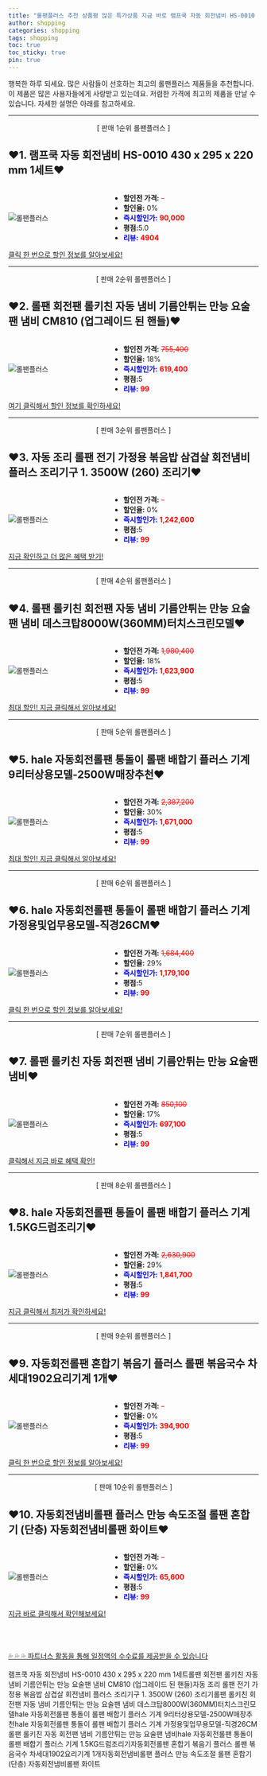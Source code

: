 ```yaml
---
title: "롤팬플러스 추천 상품평 많은 특가상품 지금 바로 램프쿡 자동 회전냄비 HS-0010 430"
author: shopping
categories: shopping
tags: shopping
toc: true
toc_sticky: true
pin: true
---
```

행복한 하루 되세요. 많은 사람들이 선호하는 최고의 롤팬플러스 제품들을 추천합니다. 이 제품은 많은 사용자들에게 사랑받고 있는데요. 저렴한 가격에 최고의 제품을 만날 수 있습니다. 자세한 설명은 아래를 참고하세요.

---
<p class="toplist" style="margin: 0 auto; display: block; width: fit-content;">[ 판매 1순위 롤팬플러스 ]</p>

<h2><strong>❤️1. 램프쿡 자동 회전냄비 HS-0010 430 x 295 x 220 mm 1세트❤️</strong></h2>

<div style="display: flex; align-items: center;">
    <div style="flex: 0.4;">
        <img src="https://thumbnail7.coupangcdn.com/thumbnails/remote/230x230ex/image/retail/images/8406174784767255-504e253c-a280-4f82-aa6d-c7bfbcc9679b.jpg" alt="롤팬플러스" style="max-width: 100%;">
    </div>
    <div style="flex: 0.6; margin-left: 10px;">
        <ul>
            <li><strong>할인전 가격:</strong> <del style="color: red;">-</del></li>
            <li><strong>할인율:</strong> 0%</li>
            <li><span style='color:blue'><strong>즉시할인가:</strong></span> <span style='color:red'><strong>90,000</strong></span></li>
            <li><strong>평점:</strong>5.0</li>
            <li><span style='color:blue'><strong>리뷰:</strong></span> <span style='color:red'><strong>4904</strong></span></li>
        </ul>
    </div>
</div>
<div class="center">
    <a href="https://selin100587001.github.io?lptag=AF9450613&subid=githubio&pageKey=1301604496&traceid=V0-153&itemId=2315458850&vendorItemId=70312188833" class="myButton">
        클릭 한 번으로 할인 정보를 알아보세요!
    </a>
</div>


---
<p class="toplist" style="margin: 0 auto; display: block; width: fit-content;">[ 판매 2순위 롤팬플러스 ]</p>

<h2><strong>❤️2. 롤팬 회전팬 롤키친 자동 냄비 기름안튀는 만능 요술팬 냄비 CM810 (업그레이드 된 핸들)❤️</strong></h2>

<div style="display: flex; align-items: center;">
    <div style="flex: 0.4;">
        <img src="https://thumbnail9.coupangcdn.com/thumbnails/remote/230x230ex/image/vendor_inventory/2c10/44b69796a00eed3a2b509116bbeeda0329924581b7a3004b2cd00306cfda.jpg" alt="롤팬플러스" style="max-width: 100%;">
    </div>
    <div style="flex: 0.6; margin-left: 10px;">
        <ul>
            <li><strong>할인전 가격:</strong> <del style="color: red;">755,400</del></li>
            <li><strong>할인율:</strong> 18%</li>
            <li><span style='color:blue'><strong>즉시할인가:</strong></span> <span style='color:red'><strong>619,400</strong></span></li>
            <li><strong>평점:</strong>5</li>
            <li><span style='color:blue'><strong>리뷰:</strong></span> <span style='color:red'><strong>99</strong></span></li>
        </ul>
    </div>
</div>
<div class="center">
    <a href="https://selin100587001.github.io?lptag=AF9450613&subid=githubio&pageKey=8192395507&traceid=V0-153&itemId=23450522942&vendorItemId=90477289354" class="myButton">
        여기 클릭해서 할인 정보를 확인하세요!
    </a>
</div>


---
<p class="toplist" style="margin: 0 auto; display: block; width: fit-content;">[ 판매 3순위 롤팬플러스 ]</p>

<h2><strong>❤️3. 자동 조리 롤팬 전기 가정용 볶음밥 삼겹살 회전냄비 플러스 조리기구 1. 3500W (260) 조리기❤️</strong></h2>

<div style="display: flex; align-items: center;">
    <div style="flex: 0.4;">
        <img src="https://thumbnail6.coupangcdn.com/thumbnails/remote/230x230ex/image/vendor_inventory/e8e5/e4c365e8829e092093db6a7249c77b97ba9565bf6825e26458b1f2f7b704.jpg" alt="롤팬플러스" style="max-width: 100%;">
    </div>
    <div style="flex: 0.6; margin-left: 10px;">
        <ul>
            <li><strong>할인전 가격:</strong> <del style="color: red;">-</del></li>
            <li><strong>할인율:</strong> 0%</li>
            <li><span style='color:blue'><strong>즉시할인가:</strong></span> <span style='color:red'><strong>1,242,600</strong></span></li>
            <li><strong>평점:</strong>5</li>
            <li><span style='color:blue'><strong>리뷰:</strong></span> <span style='color:red'><strong>99</strong></span></li>
        </ul>
    </div>
</div>
<div class="center">
    <a href="https://selin100587001.github.io?lptag=AF9450613&subid=githubio&pageKey=8194973567&traceid=V0-153&itemId=23466923277&vendorItemId=90493500323" class="myButton">
        지금 확인하고 더 많은 혜택 받기!
    </a>
</div>


---
<p class="toplist" style="margin: 0 auto; display: block; width: fit-content;">[ 판매 4순위 롤팬플러스 ]</p>

<h2><strong>❤️4. 롤팬 롤키친 회전팬 자동 냄비 기름안튀는 만능 요술팬 냄비 데스크탑8000W(360MM)터치스크린모델❤️</strong></h2>

<div style="display: flex; align-items: center;">
    <div style="flex: 0.4;">
        <img src="https://thumbnail6.coupangcdn.com/thumbnails/remote/230x230ex/image/vendor_inventory/d83b/0ae170423431e783bd726657c2a33748b5c04257d49a3913819d03621e69.jpg" alt="롤팬플러스" style="max-width: 100%;">
    </div>
    <div style="flex: 0.6; margin-left: 10px;">
        <ul>
            <li><strong>할인전 가격:</strong> <del style="color: red;">1,980,400</del></li>
            <li><strong>할인율:</strong> 18%</li>
            <li><span style='color:blue'><strong>즉시할인가:</strong></span> <span style='color:red'><strong>1,623,900</strong></span></li>
            <li><strong>평점:</strong>5</li>
            <li><span style='color:blue'><strong>리뷰:</strong></span> <span style='color:red'><strong>99</strong></span></li>
        </ul>
    </div>
</div>
<div class="center">
    <a href="https://selin100587001.github.io?lptag=AF9450613&subid=githubio&pageKey=8192394367&traceid=V0-153&itemId=23450516210&vendorItemId=90477281808" class="myButton">
        최대 할인! 지금 클릭해서 알아보세요!
    </a>
</div>


---
<p class="toplist" style="margin: 0 auto; display: block; width: fit-content;">[ 판매 5순위 롤팬플러스 ]</p>

<h2><strong>❤️5. hale 자동회전롤팬 통돌이 롤팬 배합기 플러스 기계 9리터상용모델-2500W매장추천❤️</strong></h2>

<div style="display: flex; align-items: center;">
    <div style="flex: 0.4;">
        <img src="https://thumbnail10.coupangcdn.com/thumbnails/remote/230x230ex/image/vendor_inventory/9f03/1442fe0ea3a6fc4b6c6a5c7a55c05324eb83856bf88c1457714b7d48e378.png" alt="롤팬플러스" style="max-width: 100%;">
    </div>
    <div style="flex: 0.6; margin-left: 10px;">
        <ul>
            <li><strong>할인전 가격:</strong> <del style="color: red;">2,387,200</del></li>
            <li><strong>할인율:</strong> 30%</li>
            <li><span style='color:blue'><strong>즉시할인가:</strong></span> <span style='color:red'><strong>1,671,000</strong></span></li>
            <li><strong>평점:</strong>5</li>
            <li><span style='color:blue'><strong>리뷰:</strong></span> <span style='color:red'><strong>99</strong></span></li>
        </ul>
    </div>
</div>
<div class="center">
    <a href="https://selin100587001.github.io?lptag=AF9450613&subid=githubio&pageKey=8220261310&traceid=V0-153&itemId=23624954059&vendorItemId=90650487457" class="myButton">
        최대 할인! 지금 클릭해서 알아보세요!
    </a>
</div>


---
<p class="toplist" style="margin: 0 auto; display: block; width: fit-content;">[ 판매 6순위 롤팬플러스 ]</p>

<h2><strong>❤️6. hale 자동회전롤팬 통돌이 롤팬 배합기 플러스 기계 가정용및업무용모델-직경26CM❤️</strong></h2>

<div style="display: flex; align-items: center;">
    <div style="flex: 0.4;">
        <img src="https://thumbnail10.coupangcdn.com/thumbnails/remote/230x230ex/image/vendor_inventory/9f03/1442fe0ea3a6fc4b6c6a5c7a55c05324eb83856bf88c1457714b7d48e378.png" alt="롤팬플러스" style="max-width: 100%;">
    </div>
    <div style="flex: 0.6; margin-left: 10px;">
        <ul>
            <li><strong>할인전 가격:</strong> <del style="color: red;">1,684,400</del></li>
            <li><strong>할인율:</strong> 29%</li>
            <li><span style='color:blue'><strong>즉시할인가:</strong></span> <span style='color:red'><strong>1,179,100</strong></span></li>
            <li><strong>평점:</strong>5</li>
            <li><span style='color:blue'><strong>리뷰:</strong></span> <span style='color:red'><strong>99</strong></span></li>
        </ul>
    </div>
</div>
<div class="center">
    <a href="https://selin100587001.github.io?lptag=AF9450613&subid=githubio&pageKey=8220261310&traceid=V0-153&itemId=23624954066&vendorItemId=90650487472" class="myButton">
        클릭 한 번으로 할인 정보를 알아보세요!
    </a>
</div>


---
<p class="toplist" style="margin: 0 auto; display: block; width: fit-content;">[ 판매 7순위 롤팬플러스 ]</p>

<h2><strong>❤️7. 롤팬 롤키친 자동 회전팬 냄비 기름안튀는 만능 요술팬 냄비❤️</strong></h2>

<div style="display: flex; align-items: center;">
    <div style="flex: 0.4;">
        <img src="https://thumbnail10.coupangcdn.com/thumbnails/remote/230x230ex/image/vendor_inventory/5e35/fc8423f287310b7f4e83603a620585058226baa85ad55b6a3555909681fb.jpg" alt="롤팬플러스" style="max-width: 100%;">
    </div>
    <div style="flex: 0.6; margin-left: 10px;">
        <ul>
            <li><strong>할인전 가격:</strong> <del style="color: red;">850,100</del></li>
            <li><strong>할인율:</strong> 17%</li>
            <li><span style='color:blue'><strong>즉시할인가:</strong></span> <span style='color:red'><strong>697,100</strong></span></li>
            <li><strong>평점:</strong>5</li>
            <li><span style='color:blue'><strong>리뷰:</strong></span> <span style='color:red'><strong>99</strong></span></li>
        </ul>
    </div>
</div>
<div class="center">
    <a href="https://selin100587001.github.io?lptag=AF9450613&subid=githubio&pageKey=8192398188&traceid=V0-153&itemId=23450538911&vendorItemId=90477304805" class="myButton">
        클릭해서 지금 바로 혜택 확인!
    </a>
</div>


---
<p class="toplist" style="margin: 0 auto; display: block; width: fit-content;">[ 판매 8순위 롤팬플러스 ]</p>

<h2><strong>❤️8. hale 자동회전롤팬 통돌이 롤팬 배합기 플러스 기계 1.5KG드럼조리기❤️</strong></h2>

<div style="display: flex; align-items: center;">
    <div style="flex: 0.4;">
        <img src="https://thumbnail10.coupangcdn.com/thumbnails/remote/230x230ex/image/vendor_inventory/9f03/1442fe0ea3a6fc4b6c6a5c7a55c05324eb83856bf88c1457714b7d48e378.png" alt="롤팬플러스" style="max-width: 100%;">
    </div>
    <div style="flex: 0.6; margin-left: 10px;">
        <ul>
            <li><strong>할인전 가격:</strong> <del style="color: red;">2,630,900</del></li>
            <li><strong>할인율:</strong> 29%</li>
            <li><span style='color:blue'><strong>즉시할인가:</strong></span> <span style='color:red'><strong>1,841,700</strong></span></li>
            <li><strong>평점:</strong>5</li>
            <li><span style='color:blue'><strong>리뷰:</strong></span> <span style='color:red'><strong>99</strong></span></li>
        </ul>
    </div>
</div>
<div class="center">
    <a href="https://selin100587001.github.io?lptag=AF9450613&subid=githubio&pageKey=8220261310&traceid=V0-153&itemId=23624954053&vendorItemId=90650487445" class="myButton">
        지금 클릭해서 최저가 확인하세요!
    </a>
</div>


---
<p class="toplist" style="margin: 0 auto; display: block; width: fit-content;">[ 판매 9순위 롤팬플러스 ]</p>

<h2><strong>❤️9. 자동회전롤팬 혼합기 볶음기 플러스 롤팬 볶음국수 차세대1902요리기계 1개❤️</strong></h2>

<div style="display: flex; align-items: center;">
    <div style="flex: 0.4;">
        <img src="https://thumbnail6.coupangcdn.com/thumbnails/remote/230x230ex/image/vendor_inventory/6172/5583aabf09fb091970efd3fdc6c6e40e98dc819d6cb51f240de7d02d3180.jpg" alt="롤팬플러스" style="max-width: 100%;">
    </div>
    <div style="flex: 0.6; margin-left: 10px;">
        <ul>
            <li><strong>할인전 가격:</strong> <del style="color: red;">-</del></li>
            <li><strong>할인율:</strong> 0%</li>
            <li><span style='color:blue'><strong>즉시할인가:</strong></span> <span style='color:red'><strong>394,900</strong></span></li>
            <li><strong>평점:</strong>5</li>
            <li><span style='color:blue'><strong>리뷰:</strong></span> <span style='color:red'><strong>99</strong></span></li>
        </ul>
    </div>
</div>
<div class="center">
    <a href="https://selin100587001.github.io?lptag=AF9450613&subid=githubio&pageKey=7984892519&traceid=V0-153&itemId=22171740266&vendorItemId=89218120198" class="myButton">
        클릭 한 번으로 할인 정보를 알아보세요!
    </a>
</div>


---
<p class="toplist" style="margin: 0 auto; display: block; width: fit-content;">[ 판매 10순위 롤팬플러스 ]</p>

<h2><strong>❤️10. 자동회전냄비롤팬 플러스 만능 속도조절 롤팬 혼합기 (단층) 자동회전냄비롤팬 화이트❤️</strong></h2>

<div style="display: flex; align-items: center;">
    <div style="flex: 0.4;">
        <img src="https://thumbnail7.coupangcdn.com/thumbnails/remote/230x230ex/image/vendor_inventory/9810/bab6f7468d28cf235bdef0014379e4472a57d5c6f8584279fd44f4720c33.jpg" alt="롤팬플러스" style="max-width: 100%;">
    </div>
    <div style="flex: 0.6; margin-left: 10px;">
        <ul>
            <li><strong>할인전 가격:</strong> <del style="color: red;">-</del></li>
            <li><strong>할인율:</strong> 0%</li>
            <li><span style='color:blue'><strong>즉시할인가:</strong></span> <span style='color:red'><strong>65,600</strong></span></li>
            <li><strong>평점:</strong>5</li>
            <li><span style='color:blue'><strong>리뷰:</strong></span> <span style='color:red'><strong>99</strong></span></li>
        </ul>
    </div>
</div>
<div class="center">
    <a href="https://selin100587001.github.io?lptag=AF9450613&subid=githubio&pageKey=8127651976&traceid=V0-153&itemId=23074787829&vendorItemId=90108339587" class="myButton">
        지금 바로 클릭해서 확인해보세요!
    </a>
</div>

<br><br><br>[💦 💦 💦 파트너스 활동을 통해 일정액의 수수료를 제공받을 수 있습니다](https://link.coupang.com/a/bcpT2c)<br><br>램프쿡 자동 회전냄비 HS-0010 430 x 295 x 220 mm 1세트롤팬 회전팬 롤키친 자동 냄비 기름안튀는 만능 요술팬 냄비 CM810 (업그레이드 된 핸들)자동 조리 롤팬 전기 가정용 볶음밥 삼겹살 회전냄비 플러스 조리기구 1. 3500W (260) 조리기롤팬 롤키친 회전팬 자동 냄비 기름안튀는 만능 요술팬 냄비 데스크탑8000W(360MM)터치스크린모델hale 자동회전롤팬 통돌이 롤팬 배합기 플러스 기계 9리터상용모델-2500W매장추천hale 자동회전롤팬 통돌이 롤팬 배합기 플러스 기계 가정용및업무용모델-직경26CM롤팬 롤키친 자동 회전팬 냄비 기름안튀는 만능 요술팬 냄비hale 자동회전롤팬 통돌이 롤팬 배합기 플러스 기계 1.5KG드럼조리기자동회전롤팬 혼합기 볶음기 플러스 롤팬 볶음국수 차세대1902요리기계 1개자동회전냄비롤팬 플러스 만능 속도조절 롤팬 혼합기 (단층) 자동회전냄비롤팬 화이트